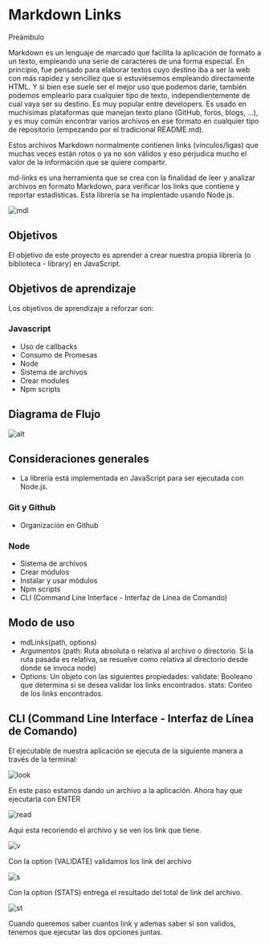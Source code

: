 # Markdown Links

Preámbulo

Markdown es un lenguaje de marcado que facilita la aplicación de formato a un texto, empleando una serie de caracteres de una forma especial. En principio, fue pensado para elaborar textos cuyo destino iba a ser la web con más rapidez y sencillez que si estuviésemos empleando directamente HTML. Y si bien ese suele ser el mejor uso que podemos darle, también podemos emplearlo para cualquier tipo de texto, independientemente de cual vaya ser su destino. Es muy popular entre developers. Es usado en muchísimas plataformas que manejan texto plano (GitHub, foros, blogs, ...), y es muy común encontrar varios archivos en ese formato en cualquier tipo de repositorio (empezando por el tradicional README.md).

Estos archivos Markdown normalmente contienen links (vínculos/ligas) que muchas veces están rotos o ya no son válidos y eso perjudica mucho el valor de la información que se quiere compartir.

md-links es una herramienta que se crea con la finalidad de leer y analizar archivos en formato Markdown, para verificar los links que contiene y reportar estadísticas. Esta librería se ha implentado usando Node.js.

![mdl](https://maxcdn.icons8.com/iOS7/PNG/512/Programming/markdown-512.png)


## Objetivos
El objetivo de este proyecto es aprender a crear nuestra propia librería (o biblioteca - library) en JavaScript.

## Objetivos de aprendizaje
Los objetivos de aprendizaje a reforzar son:

### Javascript

- Uso de callbacks
- Consumo de Promesas
- Node
- Sistema de archivos
- Crear modules
- Npm scripts

## Diagrama de Flujo
![alt](https://i.imgur.com/AL3O3gM.jpg)

## Consideraciones generales
- La librería está implementada en JavaScript para ser ejecutada con Node.js.


### Git y Github

*  Organización en Github

### Node

*  Sistema de archivos 
*  Crear módulos 
*  Instalar y usar módulos 
*  Npm scripts
*  CLI (Command Line Interface - Interfaz de Línea de Comando)

 ## Modo de uso
- mdLinks(path, options)
- Argumentos
(path: Ruta absoluta o relativa al archivo o directorio. Si la ruta pasada es relativa, se resuelve como relativa al directorio desde donde se invoca node)
- Options: Un objeto con las siguientes       propiedades:
       validate: Booleano que determina si se desea validar los links encontrados.
       stats: Conteo de los links encontrados.
## CLI (Command Line Interface - Interfaz de Línea de Comando)

El ejecutable de nuestra aplicación se ejecuta de la siguiente manera a través de la terminal:

![look](https://i.imgur.com/YMAj5La.png)
 
 En este paso estamos dando un archivo a la aplicación. Ahora hay que ejecutarla con ENTER

 ![read](https://i.imgur.com/4eAuMbE.png)

  Aqui esta recoriendo el archivo y se ven los link que tiene. 

  ![v](https://i.imgur.com/ivcf67B.png)

  Con la option (VALIDATE) validamos los link del archivo

  ![s](https://i.imgur.com/x6fc0wa.png)

  Con la option (STATS) entrega el resultado del total de link del archivo.

  ![st](https://i.imgur.com/MeD7NZX.png)

  Cuando queremos saber cuantos link y ademas saber si son validos, tenemos que ejecutar las dos opciones juntas.